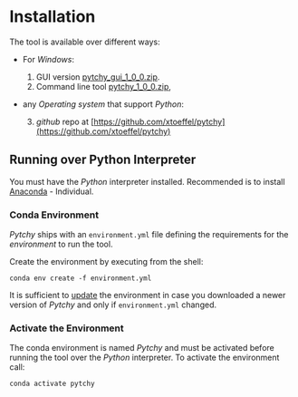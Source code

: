 # Installation

The tool is available over different ways:

- For _Windows_:
    1. GUI version [pytchy_gui_1_0_0.zip](pytchy_gui_1_0_0.zip).
    2. Command line tool [pytchy_1_0_0.zip](pytchy_1_0_0.zip),

- any _Operating system_ that support _Python_:

    3. _github_ repo at [https://github.com/xtoeffel/pytchy](https://github.com/xtoeffel/pytchy) 

## Running over Python Interpreter
You must have the *Python* interpreter installed. Recommended
is to install [Anaconda](https://www.anaconda.com/products/individual) - Individual.

### Conda Environment
_Pytchy_ ships with an `environment.yml` file defining the
requirements for the *environment* to run the tool.

Create the environment by executing from the shell:
```
conda env create -f environment.yml
```

It is sufficient to [update](https://docs.conda.io/projects/conda/en/latest/user-guide/tasks/manage-environments.html#updating-an-environment) the environment in case
you downloaded a newer version of _Pytchy_ and only if `environment.yml` changed.

### Activate the Environment

The conda environment is named _Pytchy_ and must be
activated before running the tool over the _Python_ interpreter. 
To activate the environment call:
```
conda activate pytchy
```
